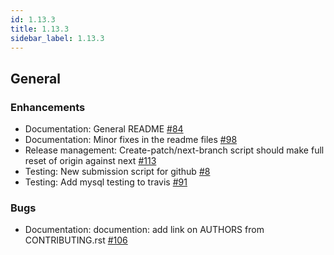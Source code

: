 ```yaml
---
id: 1.13.3
title: 1.13.3
sidebar_label: 1.13.3
---
```


## General

### Enhancements

-   Documentation: General README
    [\#84](https://github.com/rucio/rucio/issues/84)
-   Documentation: Minor fixes in the readme files
    [\#98](https://github.com/rucio/rucio/issues/98)
-   Release management: Create-patch/next-branch script should make full
    reset of origin against next
    [\#113](https://github.com/rucio/rucio/issues/113)
-   Testing: New submission script for github
    [\#8](https://github.com/rucio/rucio/issues/8)
-   Testing: Add mysql testing to travis
    [\#91](https://github.com/rucio/rucio/issues/91)

### Bugs

-   Documentation: documention: add link on AUTHORS from
    CONTRIBUTING.rst [\#106](https://github.com/rucio/rucio/issues/106)
